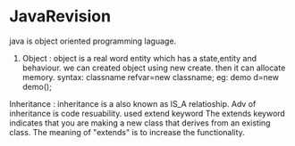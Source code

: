 # JavaRevision
java is object oriented programming laguage.
1) Object : object is a real word entity which has a state,entity and behaviour.
  we can created object using new create. then it can allocate memory.
  syntax: classname refvar=new classname;
       eg: demo d=new demo();
            

Inheritance :
inheritance is a also known as IS_A relatioship.
Adv of inheritance is code resuability.
used extend  keyword
The extends keyword indicates that you are making a new class that derives from an existing class. 
The meaning of "extends" is to increase the functionality.
